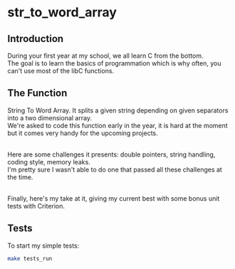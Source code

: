 # str_to_word_array

## Introduction

During your first year at my school, we all learn C from the bottom.<br>
The goal is to learn the basics of programmation which is why often, you can't use most of the libC functions.

## The Function

String To Word Array. It splits a given string depending on given separators into a two dimensional array. <br>
We're asked to code this function early in the year, it is hard at the moment but it comes very handy for the upcoming projects.<br><br>

Here are some challenges it presents: double pointers, string handling, coding style, memory leaks.<br>
I'm pretty sure I wasn't able to do one that passed all these challenges at the time.<br><br>

Finally, here's my take at it, giving my current best with some bonus unit tests with Criterion.

## Tests

To start my simple tests:<br>
```sh
make tests_run
```